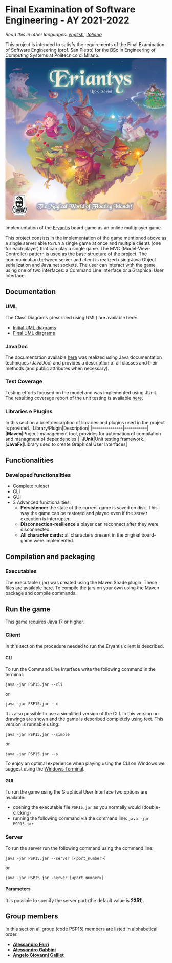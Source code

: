 
# Final Examination of Software Engineering - AY 2021-2022
*Read this in other languages: [english](https://github.com/FerriAlessandro/ing-sw-2022-Ferri-Gabbini-Gaillet/blob/main/README.md), [italiano](https://github.com/FerriAlessandro/ing-sw-2022-Ferri-Gabbini-Gaillet/blob/main/README.it.md)*

This project is intended to satisfy the requirements of the Final Examination of Software Engineering (prof. San Pietro) for the BSc in Engineering of Computing Systems at Politecnico di Milano.
![Logo Eryantis](src/main/resources/images/LogoReduced.png)

Implementation of the [Eryantis](https://www.craniocreations.it/prodotto/eriantys/) board game as an online multiplayer game.

This project consists in the implementation of the game mentioned above as a single server able to run a single game at once and multiple clients (one for each player) that can play a single game. The MVC (Model-View-Controller) pattern is used as the base structure of the project. The communication between server and client is realized using Java Object serialization and Java.net sockets. The user can interact with the game using one of two interfaces: a Command Line Interface or a Graphical User Interface.

## Documentation

### UML
The Class Diagrams (described using UML) are available here:
- [Initial UML diagrams](https://github.com/FerriAlessandro/ing-sw-2022-Ferri-Gabbini-Gaillet/tree/main/deliverables/uml_diagrams/initial)
- [Final UML diagrams](https://github.com/FerriAlessandro/ing-sw-2022-Ferri-Gabbini-Gaillet/tree/main/deliverables/uml_diagrams/final)

### JavaDoc
The documentation available [here](https://github.com/FerriAlessandro/ing-sw-2022-Ferri-Gabbini-Gaillet/tree/main/deliverables/javadoc)  was realized using Java documentation techniques (JavaDoc) and provides a description of all classes and their methods (and public attributes when necessary). 

### Test Coverage
Testing efforts focused on the model and was implemented using JUnit. The resulting coverage report of the unit testing is available [here](https://github.com/FerriAlessandro/ing-sw-2022-Ferri-Gabbini-Gaillet/tree/main/deliverables/test_coverage_report).

### Libraries e Plugins
In this section a brief description of libraries and plugins used in the project is provided.
|Library/Plugin|Description|
|---------------|-----------|
|__Maven__|Project-management tool, provides for automation of compilation and managment of dependencies.|
|__JUnit__|Unit testing framework.|
|__JavaFx__|Library used to create Graphical User Interfaces|


## Functionalities
### Developed functionalities
- Complete ruleset
- CLI
- GUI
- 3 Advanced functionalities:
    - __Persistence:__ the state of the current game is saved on disk. This way the game can be restored and played even if the server execution is interrupter.
    - __Disconnection-resilience__ a player can reconnect after they were disconnected.
    - __All character cards:__ all characters present in the original board-game were implemented.


## Compilation and packaging
### Executables
The executable (.jar) was created using the Maven Shade plugin. These files are available [here](https://github.com/FerriAlessandro/ing-sw-2022-Ferri-Gabbini-Gaillet/tree/main/deliverables/jar).
To compile the jars on your own using the Maven package and compile commands.

## Run the game
This game requires Java 17 or higher.

### Client
In this section the procedure needed to run the Eryantis client is described.

#### CLI
To run the Command Line Interface write the following command in the terminal:
```
java -jar PSP15.jar --cli
```
or
```
java -jar PSP15.jar --c
```
It is also possible to use a simplified version of the CLI. In this version no drawings are shown and the game is described completely using text. This version is runnable using:
```
java -jar PSP15.jar --simple
```
or
```
java -jar PSP15.jar --s
```

To enjoy an optimal experience when playing using the CLI on Windows we suggest using the [Windows Terminal](https://github.com/Microsoft/Terminal).

#### GUI
Tu run the game using the Graphical User Interface two options are available:
- opening the executable file ```PSP15.jar``` as you normally would (double-clicking) 
- running the following command via the command line: ```java -jar PSP15.jar```

### Server
To run the server run the following command using the command line:
```
java -jar PSP15.jar --server [<port_number>]
```
or
```
java -jar PSP15.jar -server [<port_number>]
```
#### Parameters
It is possible to specify the server port (the default value is __2351__).

## Group members
In this section all group (code PSP15) members are listed in alphabetical order.
- [__Alessandro Ferri__](https://github.com/FerriAlessandro)
- [__Alessandro Gabbini__](https://github.com/alessandroGabbini)
- [__Angelo Giovanni Gaillet__](https://github.com/aggaillet)
